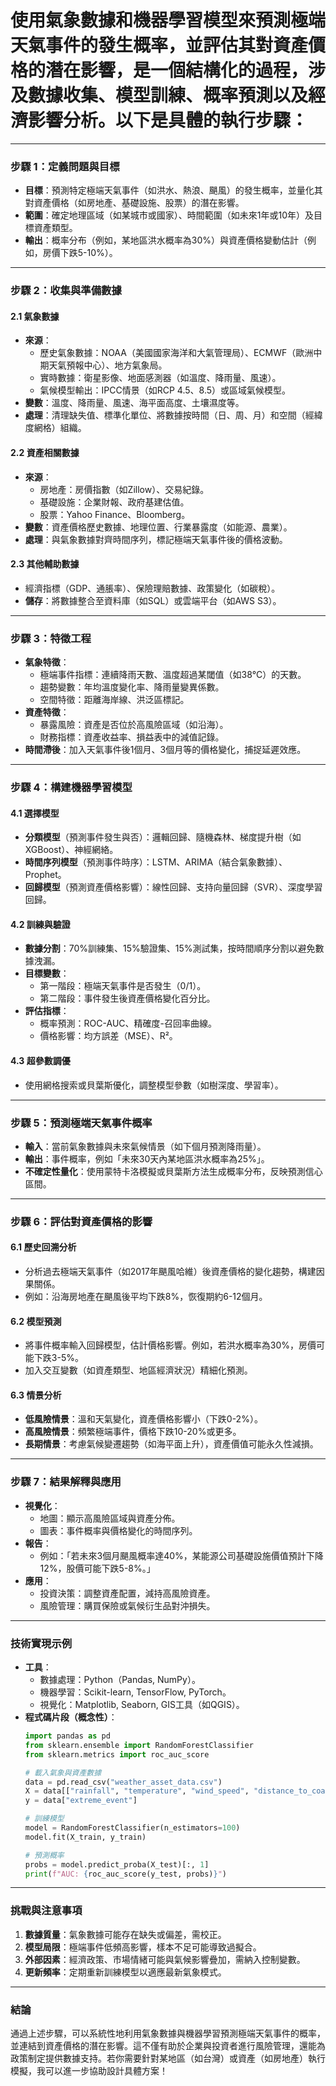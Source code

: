 # 使用氣象數據和機器學習模型來預測極端天氣事件的發生概率，並評估其對資產價格的潛在影響，是一個結構化的過程，涉及數據收集、模型訓練、概率預測以及經濟影響分析。以下是具體的執行步驟：

---

### **步驟 1：定義問題與目標**
- **目標**：預測特定極端天氣事件（如洪水、熱浪、颶風）的發生概率，並量化其對資產價格（如房地產、基礎設施、股票）的潛在影響。
- **範圍**：確定地理區域（如某城市或國家）、時間範圍（如未來1年或10年）及目標資產類型。
- **輸出**：概率分布（例如，某地區洪水概率為30%）與資產價格變動估計（例如，房價下跌5-10%）。

---

### **步驟 2：收集與準備數據**
#### 2.1 氣象數據
- **來源**：
  - 歷史氣象數據：NOAA（美國國家海洋和大氣管理局）、ECMWF（歐洲中期天氣預報中心）、地方氣象局。
  - 實時數據：衛星影像、地面感測器（如溫度、降雨量、風速）。
  - 氣候模型輸出：IPCC情景（如RCP 4.5、8.5）或區域氣候模型。
- **變數**：溫度、降雨量、風速、海平面高度、土壤濕度等。
- **處理**：清理缺失值、標準化單位、將數據按時間（日、周、月）和空間（經緯度網格）組織。

#### 2.2 資產相關數據
- **來源**：
  - 房地產：房價指數（如Zillow）、交易紀錄。
  - 基礎設施：企業財報、政府基建估值。
  - 股票：Yahoo Finance、Bloomberg。
- **變數**：資產價格歷史數據、地理位置、行業暴露度（如能源、農業）。
- **處理**：與氣象數據對齊時間序列，標記極端天氣事件後的價格波動。

#### 2.3 其他輔助數據
- 經濟指標（GDP、通脹率）、保險理賠數據、政策變化（如碳稅）。
- **儲存**：將數據整合至資料庫（如SQL）或雲端平台（如AWS S3）。

---

### **步驟 3：特徵工程**
- **氣象特徵**：
  - 極端事件指標：連續降雨天數、溫度超過某閾值（如38°C）的天數。
  - 趨勢變數：年均溫度變化率、降雨量變異係數。
  - 空間特徵：距離海岸線、洪泛區標記。
- **資產特徵**：
  - 暴露風險：資產是否位於高風險區域（如沿海）。
  - 財務指標：資產收益率、損益表中的減值記錄。
- **時間滯後**：加入天氣事件後1個月、3個月等的價格變化，捕捉延遲效應。

---

### **步驟 4：構建機器學習模型**
#### 4.1 選擇模型
- **分類模型**（預測事件發生與否）：邏輯回歸、隨機森林、梯度提升樹（如XGBoost）、神經網絡。
- **時間序列模型**（預測事件時序）：LSTM、ARIMA（結合氣象數據）、Prophet。
- **回歸模型**（預測資產價格影響）：線性回歸、支持向量回歸（SVR）、深度學習回歸。

#### 4.2 訓練與驗證
- **數據分割**：70%訓練集、15%驗證集、15%測試集，按時間順序分割以避免數據洩漏。
- **目標變數**：
  - 第一階段：極端天氣事件是否發生（0/1）。
  - 第二階段：事件發生後資產價格變化百分比。
- **評估指標**：
  - 概率預測：ROC-AUC、精確度-召回率曲線。
  - 價格影響：均方誤差（MSE）、R²。

#### 4.3 超參數調優
- 使用網格搜索或貝葉斯優化，調整模型參數（如樹深度、學習率）。

---

### **步驟 5：預測極端天氣事件概率**
- **輸入**：當前氣象數據與未來氣候情景（如下個月預測降雨量）。
- **輸出**：事件概率，例如「未來30天內某地區洪水概率為25%」。
- **不確定性量化**：使用蒙特卡洛模擬或貝葉斯方法生成概率分布，反映預測信心區間。

---

### **步驟 6：評估對資產價格的影響**
#### 6.1 歷史回溯分析
- 分析過去極端天氣事件（如2017年颶風哈維）後資產價格的變化趨勢，構建因果關係。
- 例如：沿海房地產在颶風後平均下跌8%，恢復期約6-12個月。

#### 6.2 模型預測
- 將事件概率輸入回歸模型，估計價格影響。例如，若洪水概率為30%，房價可能下跌3-5%。
- 加入交互變數（如資產類型、地區經濟狀況）精細化預測。

#### 6.3 情景分析
- **低風險情景**：溫和天氣變化，資產價格影響小（下跌0-2%）。
- **高風險情景**：頻繁極端事件，價格下跌10-20%或更多。
- **長期情景**：考慮氣候變遷趨勢（如海平面上升），資產價值可能永久性減損。

---

### **步驟 7：結果解釋與應用**
- **視覺化**：
  - 地圖：顯示高風險區域與資產分佈。
  - 圖表：事件概率與價格變化的時間序列。
- **報告**：
  - 例如：「若未來3個月颶風概率達40%，某能源公司基礎設施價值預計下降12%，股價可能下跌5-8%。」
- **應用**：
  - 投資決策：調整資產配置，減持高風險資產。
  - 風險管理：購買保險或氣候衍生品對沖損失。

---

### **技術實現示例**
- **工具**：
  - 數據處理：Python（Pandas, NumPy）。
  - 機器學習：Scikit-learn, TensorFlow, PyTorch。
  - 視覺化：Matplotlib, Seaborn, GIS工具（如QGIS）。
- **程式碼片段（概念性）**：
  ```python
  import pandas as pd
  from sklearn.ensemble import RandomForestClassifier
  from sklearn.metrics import roc_auc_score

  # 載入氣象與資產數據
  data = pd.read_csv("weather_asset_data.csv")
  X = data[["rainfall", "temperature", "wind_speed", "distance_to_coast"]]
  y = data["extreme_event"]

  # 訓練模型
  model = RandomForestClassifier(n_estimators=100)
  model.fit(X_train, y_train)

  # 預測概率
  probs = model.predict_proba(X_test)[:, 1]
  print(f"AUC: {roc_auc_score(y_test, probs)}")
  ```

---

### **挑戰與注意事項**
1. **數據質量**：氣象數據可能存在缺失或偏差，需校正。
2. **模型局限**：極端事件低頻高影響，樣本不足可能導致過擬合。
3. **外部因素**：經濟政策、市場情緒可能與氣候影響疊加，需納入控制變數。
4. **更新頻率**：定期重新訓練模型以適應最新氣象模式。

---

### **結論**
通過上述步驟，可以系統性地利用氣象數據與機器學習預測極端天氣事件的概率，並連結到資產價格的潛在影響。這不僅有助於企業與投資者進行風險管理，還能為政策制定提供數據支持。若你需要針對某地區（如台灣）或資產（如房地產）執行模擬，我可以進一步協助設計具體方案！
